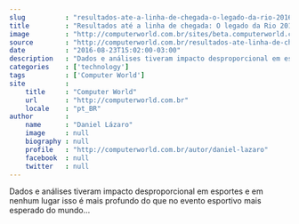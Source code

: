 ```yaml
---
slug          : "resultados-ate-a-linha-de-chegada-o-legado-da-rio-2016-para-o-big-data"
title         : "Resultados até a linha de chegada: O legado da Rio 2016 para o Big Data"
image         : "http://computerworld.com.br/sites/beta.computerworld.com.br/files/news_articles/ciclista.jpg"
source        : "http://computerworld.com.br/resultados-ate-linha-de-chegada-o-legado-da-rio-2016-para-o-big-data"
date          : "2016-08-23T15:02:00-03:00"
description   : "Dados e análises tiveram impacto desproporcional em esportes e em nenhum lugar isso é mais profundo do que no evento esportivo mais esperado do mundo..."
categories    : ['technology']
tags          : ['Computer World']
site          :
    title     : "Computer World"
    url       : "http://computerworld.com.br"
    locale    : "pt_BR"
author        :
    name      : "Daniel Lázaro"
    image     : null
    biography : null
    profile   : "http://computerworld.com.br/autor/daniel-lazaro"
    facebook  : null
    twitter   : null
---
```


Dados e análises tiveram impacto desproporcional em esportes e em nenhum lugar isso é mais profundo do que no evento esportivo mais esperado do mundo...
